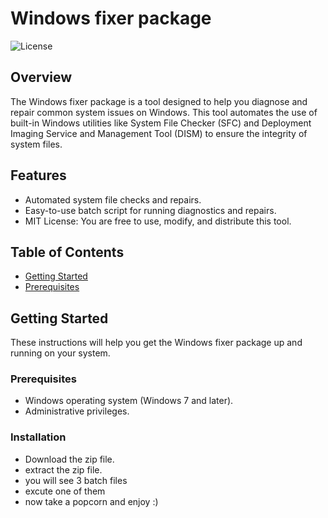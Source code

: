 # Windows fixer package

![License](https://img.shields.io/badge/license-MIT-blue.svg)

## Overview

The Windows fixer package is a tool designed to help you diagnose and repair common system issues on Windows. This tool automates the use of built-in Windows utilities like System File Checker (SFC) and Deployment Imaging Service and Management Tool (DISM) to ensure the integrity of system files.

## Features

- Automated system file checks and repairs.
- Easy-to-use batch script for running diagnostics and repairs.
- MIT License: You are free to use, modify, and distribute this tool.

## Table of Contents

- [Getting Started](#getting-started)
- [Prerequisites](#prerequisites)

## Getting Started

These instructions will help you get the Windows fixer package up and running on your system.

### Prerequisites

- Windows operating system (Windows 7 and later).
- Administrative privileges.
  
### Installation
- Download the zip file.
- extract the zip file.
- you will see 3 batch files
- excute one of them
- now take a popcorn and enjoy :)
